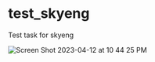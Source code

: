 # test_skyeng
Test task for skyeng

![Screen Shot 2023-04-12 at 10 44 25 PM](https://user-images.githubusercontent.com/41236291/231567841-f2d37826-8fd5-4096-942b-af71d42a33f2.png)


